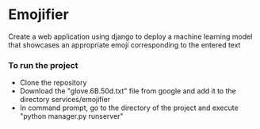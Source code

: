 # Emojifier
Create a web application using django to deploy a machine learning model that showcases an appropriate emoji corresponding to the entered text


### To run the project
<ul>
  <li>Clone the repository</li>
  <li>Download the "glove.6B.50d.txt" file from google and add it to the directory services/emojifier</li>
  <li>In command prompt, go to the directory of the project and execute "python manager.py runserver"</li>
</ul>
